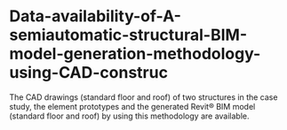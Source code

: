 # Data-availability-of-A-semiautomatic-structural-BIM-model-generation-methodology-using-CAD-construc
The CAD drawings (standard floor and roof) of two structures in the case study, the element prototypes and the generated Revit® BIM model (standard floor and roof) by using this methodology are available. 
